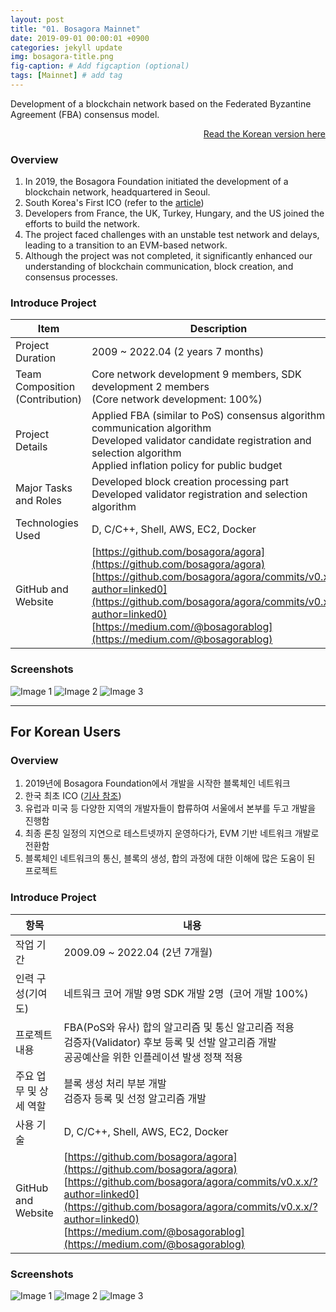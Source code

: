 ```yaml
---
layout: post
title: "01. Bosagora Mainnet"
date: 2019-09-01 00:00:01 +0900
categories: jekyll update
img: bosagora-title.png
fig-caption: # Add figcaption (optional)
tags: [Mainnet] # add tag
---
```

Development of a blockchain network based on the Federated Byzantine Agreement (FBA) consensus model.

<div style="text-align: right;">
    <a href="#for-korean-users">Read the Korean version here</a> 
</div>

### Overview
1. In 2019, the Bosagora Foundation initiated the development of a blockchain network, headquartered in Seoul.
2. South Korea's First ICO (refer to the [article](https://www.the-blockchain.com/2017/05/06/south-koreas-boscoin-announces-ico-may-10th-2017/))
3. Developers from France, the UK, Turkey, Hungary, and the US joined the efforts to build the network.
4. The project faced challenges with an unstable test network and delays, leading to a transition to an EVM-based network.
5. Although the project was not completed, it significantly enhanced our understanding of blockchain communication, block creation, and consensus processes.

### Introduce Project

| Item                            | Description                                                                                                                                                                                                                                                                                |
| ------------------------------- | ------------------------------------------------------------------------------------------------------------------------------------------------------------------------------------------------------------------------------------------------------------------------------------------ |
| Project Duration                | 2009 ~ 2022.04 (2 years 7 months)                                                                                                                                                                                                                                                          |
| Team Composition (Contribution) | Core network development 9 members, SDK development 2 members <br> (Core network development: 100%)                                                                                                                                                                                        |
| Project Details                 | Applied FBA (similar to PoS) consensus algorithm and communication algorithm <br> Developed validator candidate registration and selection algorithm <br> Applied inflation policy for public budget                                                                                       |
| Major Tasks and Roles           | Developed block creation processing part <br> Developed validator registration and selection algorithm                                                                                                                                                                                     |
| Technologies Used               | D, C/C++, Shell, AWS, EC2, Docker                                                                                                                                                                                                                                                          |
| GitHub and Website              | [https://github.com/bosagora/agora](https://github.com/bosagora/agora) <br> [https://github.com/bosagora/agora/commits/v0.x.x/?author=linked0](https://github.com/bosagora/agora/commits/v0.x.x/?author=linked0) <br> [https://medium.com/@bosagorablog](https://medium.com/@bosagorablog) |

### Screenshots
![Image 1]({{site.baseurl}}/assets/img/bosagora-1.png)
![Image 2]({{site.baseurl}}/assets/img/bosagora-2.png)
![Image 3]({{site.baseurl}}/assets/img/bosagora-3.png)

---
## For Korean Users
### Overview
1. 2019년에 Bosagora Foundation에서 개발을 시작한 블록체인 네트워크
2. 한국 최초 ICO ([기사 참조](https://www.the-blockchain.com/2017/05/06/south-koreas-boscoin-announces-ico-may-10th-2017/))
3. 유럽과 미국 등 다양한 지역의 개발자들이 합류하여 서울에서 본부를 두고 개발을 진행함
4. 최종 론칭 일정의 지연으로 테스트넷까지 운영하다가, EVM 기반 네트워크 개발로 전환함
5. 블록체인 네트워크의 통신, 블록의 생성, 합의 과정에 대한 이해에 많은 도움이 된 프로젝트

### Introduce Project

| 항목                   | 내용                                                                                                                                                                                                                                                                                       |
| ---------------------- | ------------------------------------------------------------------------------------------------------------------------------------------------------------------------------------------------------------------------------------------------------------------------------------------ |
| 작업 기간              | 2009.09 ~ 2022.04 (2년 7개월)                                                                                                                                                                                                                                                              |
| 인력 구성(기여도)      | 네트워크 코어 개발 9명  SDK 개발 2명  (코어 개발 100%)                                                                                                                                                                                                                                     |
| 프로젝트 내용          | FBA(PoS와 유사) 합의 알고리즘 및 통신 알고리즘 적용 <br> 검증자(Validator) 후보 등록 및 선발 알고리즘 개발 <br> 공공예산을 위한 인플레이션 발생 정책 적용                                                                                                                                  |
| 주요 업무 및 상세 역할 | 블록 생성 처리 부분 개발 <br> 검증자 등록 및 선정 알고리즘 개발                                                                                                                                                                                                                            |
| 사용 기술              | D, C/C++, Shell, AWS, EC2, Docker                                                                                                                                                                                                                                                          |
| GitHub and Website     | [https://github.com/bosagora/agora](https://github.com/bosagora/agora) <br> [https://github.com/bosagora/agora/commits/v0.x.x/?author=linked0](https://github.com/bosagora/agora/commits/v0.x.x/?author=linked0) <br> [https://medium.com/@bosagorablog](https://medium.com/@bosagorablog) |


### Screenshots
![Image 1]({{site.baseurl}}/assets/img/bosagora-1.png)
![Image 2]({{site.baseurl}}/assets/img/bosagora-2.png)
![Image 3]({{site.baseurl}}/assets/img/bosagora-3.png)